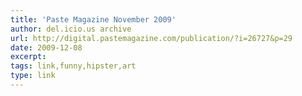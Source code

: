 ```yaml
---
title: 'Paste Magazine November 2009'
author: del.icio.us archive
url: http://digital.pastemagazine.com/publication/?i=26727&p=29
date: 2009-12-08
excerpt: 
tags: link,funny,hipster,art
type: link
---
```

